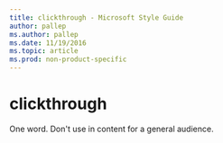 ```yaml
---
title: clickthrough - Microsoft Style Guide
author: pallep
ms.author: pallep
ms.date: 11/19/2016
ms.topic: article
ms.prod: non-product-specific
---
```


# clickthrough

One word. Don't use in content for a general audience. 
